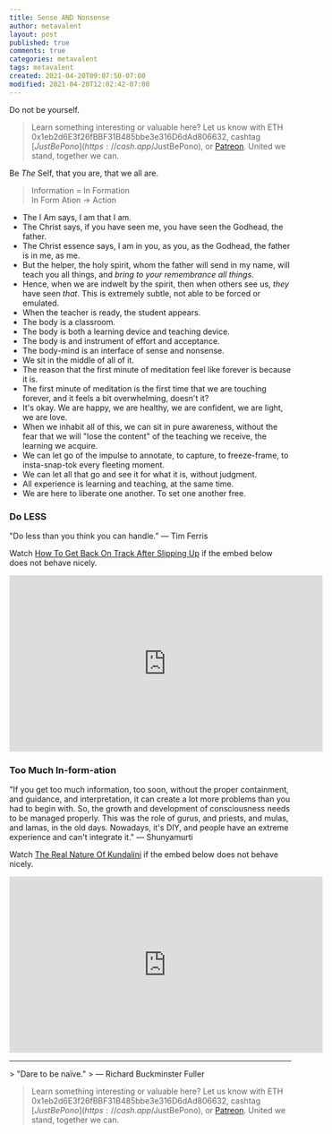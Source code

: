 ```yaml
---
title: Sense AND Nonsense
author: metavalent
layout: post
published: true
comments: true
categories: metavalent
tags: metavalent
created: 2021-04-20T09:07:50-07:00
modified: 2021-04-20T12:02:42-07:00
---
```


Do not be yourself.

> Learn something interesting or valuable here? Let us know with ETH 0x1eb2d6E3f26fBBF31B485bbe3e316D6dAd806632, cashtag [$JustBePono](https://cash.app/$JustBePono), or [Patreon](https://patreon.com/metavalent). United we stand, together we can.

Be *The* Self, that you are, that we all are.

> Information = In Formation  
> In Form Ation → Action

- The I Am says, I am that I am.
- The Christ says, if you have seen me, you have seen the Godhead, the father.
- The Christ essence says, I am in you, as you, as the Godhead, the father is in me, as me.
- But the helper, the holy spirit, whom the father will send in my name, will teach you all things, and *bring to your remembrance all things*.
- Hence, when we are indwelt by the spirit, then when others see us, *they* have seen *that*. This is extremely subtle, not able to be forced or emulated.
- When the teacher is ready, the student appears.
- The body is a classroom.
- The body is both a learning device and teaching device.
- The body is and instrument of effort and acceptance.
- The body-mind is an interface of sense and nonsense.
- We sit in the middle of all of it.
- The reason that the first minute of meditation feel like forever is because it is.
- The first minute of meditation is the first time that we are touching forever, and it feels a bit overwhelming, doesn't it?
- It's okay. We are happy, we are healthy, we are confident, we are light, we are love.
- When we inhabit all of this, we can sit in pure awareness, without the fear that we will "lose the content" of the teaching we receive, the learning we acquire.
- We can let go of the impulse to annotate, to capture, to freeze-frame, to insta-snap-tok every fleeting moment.
- We can let all that go and see it for what it is, without judgment. 
- All experience is learning and teaching, at the same time.
- We are here to liberate one another. To set one another free.

### Do LESS

"Do less than you think you can handle.” &mdash; Tim Ferris

Watch [How To Get Back On Track After Slipping Up](https://youtu.be/dmgl_bT9_vc) if the embed below does not behave nicely. 

<div class="embed-container"><iframe width="560" height="315" src="https://www.youtube.com/embed/dmgl_bT9_vc" title="YouTube video player" frameborder="0" allow="accelerometer; autoplay; clipboard-write; encrypted-media; gyroscope; picture-in-picture" allowfullscreen></iframe></div>

### Too Much In-form-ation

"If you get too much information, too soon, without the proper containment, and guidance, and interpretation, it can create a lot more problems than you had to begin with. So, the growth and development of consciousness needs to be managed properly. This was the role of gurus, and priests, and mulas, and lamas, in the old days. Nowadays, it's DIY, and people have an extreme experience and can't integrate it." &mdash; Shunyamurti

Watch [The Real Nature Of Kundalini](https://youtu.be/xDGestHEELU) if the embed below does not behave nicely. 

<div class="embed-container"><iframe width="560" height="315" src="https://www.youtube.com/embed/xDGestHEELU" title="YouTube video player" frameborder="0" allow="accelerometer; autoplay; clipboard-write; encrypted-media; gyroscope; picture-in-picture" allowfullscreen></iframe></div>
<hr />
> "Dare to be naïve."  
> &mdash; Richard Buckminster Fuller 

> Learn something interesting or valuable here? Let us know with ETH 0x1eb2d6E3f26fBBF31B485bbe3e316D6dAd806632, cashtag [$JustBePono](https://cash.app/$JustBePono), or [Patreon](https://patreon.com/metavalent). United we stand, together we can.